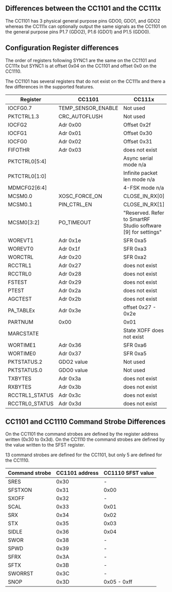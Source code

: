 ## Differences between the CC1101 and the CC111x

The CC1101 has 3 physical general purpose pins GDO0, GDO1, and GDO2 whereas
the CC111x can optionally output the same signals as the CC1101 on the
general purpose pins P1.7 (GDO2), P1.6 (GDO1) and P1.5 (GDO0).

## Configuration Register differences

The order of registers following SYNC1 are the same on the CC1101 and
CC111x but SYNC1 is at offset 0x04 on the CC1101 and offset 0x0 on the CC1110.

The CC1101 has several registers that do not exist on the CC111x and there
a few differences in the supported features.

| Register | CC1101 | CC111x |
| - | - | - |
| IOCFG0.7 | TEMP_SENSOR_ENABLE | Not used |
| PKTCTRL1.3 | CRC_AUTOFLUSH | Not used |
| IOCFG2 | Adr 0x00 | Offset 0x2f |
| IOCFG1 | Adr 0x01 | Offset 0x30 |
| IOCFG0 | Adr 0x02 | Offset 0x31 |
| FIFOTHR | Adr 0x03 | does not exist | 
| PKTCTRL0[5:4] | | Async serial mode n/a |
| PKTCTRL0[1:0] | | Infinite packet len mode n/a |
| MDMCFG2[6:4] || 4-FSK mode n/a |
| MCSM0.0 | XOSC_FORCE_ON | CLOSE_IN_RX[0] |
| MCSM0.1 | PIN_CTRL_EN| CLOSE_IN_RX[1] |
| MCSM0[3:2] | PO_TIMEOUT | "Reserved. Refer to SmartRF Studio software [9] for settings" |
| WOREVT1 | Adr 0x1e | SFR 0xa5 |
| WOREVT0 | Adr 0x1f | SFR 0xa3 |
| WORCTRL | Adr 0x20 | SFR 0xa2 |
| RCCTRL1 | Adr 0x27 | does not exist |
| RCCTRL0 | Adr 0x28 | does not exist |
| FSTEST | Adr 0x29 | does not exist |
| PTEST | Adr 0x2a | does not exist |
| AGCTEST | Adr 0x2b | does not exist |
| PA_TABLEx | Adr 0x3e | offset 0x27 - 0x2e |
| PARTNUM | 0x00 | 0x01 |
| MARCSTATE | | State XOFF does not exist|
| WORTIME1 | Adr 0x36 | SFR 0xa6 |
| WORTIME0 | Adr 0x37 | SFR 0xa5
|PKTSTATUS.2 | GDO2 value | Not used |
|PKTSTATUS.0 | GDO0 value | Not used |
| TXBYTES | Adr 0x3a | does not exist|
| RXBYTES | Adr 0x3b | does not exist|
| RCCTRL1_STATUS | Adr 0x3c | does not exist|
| RCCTRL0_STATUS | Adr 0x3d | does not exist|

## CC1101 and CC1110 Command Strobe Differences

On the CC1101 the command strobes are defined by the register address written (0x30 to 0x3d).
On the CC1110 the command strobes are defined by the value written to the SFST register.

13 command strobes are defined for the CC1101, but only 5 are defined for the CC1110.

| Command strobe | CC1101 address | CC1110 SFST value |
| - | - | - |
|SRES|0x30| - |
|SFSTXON|0x31| 0x00 |
|SXOFF|0x32| - |
|SCAL|0x33| 0x01 |
|SRX|0x34| 0x02 |
|STX|0x35| 0x03 |
|SIDLE|0x36| 0x04 |
|SWOR|0x38| - |
|SPWD| 0x39|-|
|SFRX|0x3A|-|
|SFTX|0x3B|-|
|SWORRST|0x3C|-|
|SNOP|0x3D|0x05 - 0xff |

